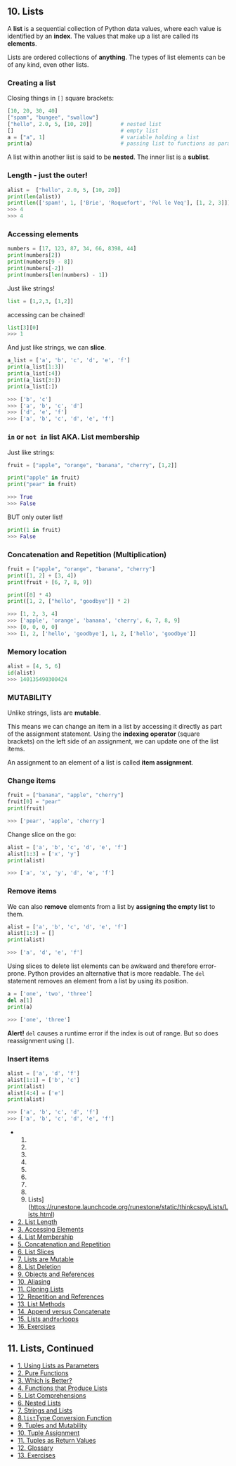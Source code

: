 ## 10. Lists

A **list** is a sequential collection of Python data values, where each value is identified by an **index**. The values that make up a list are called its **elements**.

Lists are ordered collections of **anything**. The types of list elements can be of any kind, even other lists.

### Creating a list

Closing things in `[]` square brackets:

```python
[10, 20, 30, 40]
["spam", "bungee", "swallow"]
["hello", 2.0, 5, [10, 20]] 		# nested list
[] 									# empty list
a = ["a", 1] 						# variable holding a list 
print(a)							# passing list to functions as parameters
```

A list within another list is said to be **nested**. The inner list is a **sublist**.

### Length - just the outer!

```python
alist =  ["hello", 2.0, 5, [10, 20]]
print(len(alist))
print(len(['spam!', 1, ['Brie', 'Roquefort', 'Pol le Veq'], [1, 2, 3]]))
>>> 4
>>> 4
```

### Accessing elements

```python
numbers = [17, 123, 87, 34, 66, 8398, 44]
print(numbers[2])
print(numbers[9 - 8])
print(numbers[-2])
print(numbers[len(numbers) - 1])
```

Just like strings!

```python
list = [1,2,3, [1,2]]
```

accessing can be chained!

```python
list[3][0]
>>> 1
```

And just like strings, we can **slice**.

```python
a_list = ['a', 'b', 'c', 'd', 'e', 'f']
print(a_list[1:3])
print(a_list[:4])
print(a_list[3:])
print(a_list[:])

>>> ['b', 'c']
>>> ['a', 'b', 'c', 'd']
>>> ['d', 'e', 'f']
>>> ['a', 'b', 'c', 'd', 'e', 'f']
```

### `in` or `not in` list AKA. List membership

Just like strings:

```python
fruit = ["apple", "orange", "banana", "cherry", [1,2]]

print("apple" in fruit)
print("pear" in fruit)

>>> True
>>> False
```

BUT only outer list!

```python
print(1 in fruit)
>>> False
```

### Concatenation and Repetition (Multiplication)

```python
fruit = ["apple", "orange", "banana", "cherry"]
print([1, 2] + [3, 4])
print(fruit + [6, 7, 8, 9])

print([0] * 4)
print([1, 2, ["hello", "goodbye"]] * 2)

>>> [1, 2, 3, 4]
>>> ['apple', 'orange', 'banana', 'cherry', 6, 7, 8, 9]
>>> [0, 0, 0, 0]
>>> [1, 2, ['hello', 'goodbye'], 1, 2, ['hello', 'goodbye']]
```

### Memory location

```python
alist = [4, 5, 6]
id(alist)
>>> 140135490300424
```

### MUTABILITY

Unlike strings, lists are **mutable**. 

This means we can change an item in a list by accessing it directly as part of the assignment statement. Using the **indexing operator** (square brackets) on the left side of an assignment, we can update one of the list items. 

An assignment to an element of a list is called **item assignment**.

### Change items

```python
fruit = ["banana", "apple", "cherry"]
fruit[0] = "pear"
print(fruit)

>>> ['pear', 'apple', 'cherry']
```

Change slice on the go:

```python
alist = ['a', 'b', 'c', 'd', 'e', 'f']
alist[1:3] = ['x', 'y']
print(alist)

>>> ['a', 'x', 'y', 'd', 'e', 'f']
```

### Remove items

We can also **remove** elements from a list by **assigning the empty list** to them.

```python
alist = ['a', 'b', 'c', 'd', 'e', 'f']
alist[1:3] = []
print(alist)

>>> ['a', 'd', 'e', 'f']
```

Using slices to delete list elements can be awkward and therefore error-prone. Python provides an alternative that is more readable. The `del` statement removes an element from a list by using its position.

```python
a = ['one', 'two', 'three']
del a[1]
print(a)

>>> ['one', 'three']
```

**Alert!** `del` causes a runtime error if the index is out of range. But so does reassignment using `[]`. 

### Insert items

```python
alist = ['a', 'd', 'f']
alist[1:1] = ['b', 'c']
print(alist)
alist[4:4] = ['e']
print(alist)

>>> ['a', 'b', 'c', 'd', 'f']
>>> ['a', 'b', 'c', 'd', 'e', 'f']
```





* 1. ​
  2. ​
  3. ​
  4. ​
  5. ​
  6. ​
  7. ​
  8. ​
  9. Lists](https://runestone.launchcode.org/runestone/static/thinkcspy/Lists/Lists.html)
* [2. List Length](https://runestone.launchcode.org/runestone/static/thinkcspy/Lists/ListLength.html)
* [3. Accessing Elements](https://runestone.launchcode.org/runestone/static/thinkcspy/Lists/AccessingElements.html)
* [4. List Membership](https://runestone.launchcode.org/runestone/static/thinkcspy/Lists/ListMembership.html)
* [5. Concatenation and Repetition](https://runestone.launchcode.org/runestone/static/thinkcspy/Lists/ConcatenationandRepetition.html)
* [6. List Slices](https://runestone.launchcode.org/runestone/static/thinkcspy/Lists/ListSlices.html)
* [7. Lists are Mutable](https://runestone.launchcode.org/runestone/static/thinkcspy/Lists/ListsareMutable.html)
* [8. List Deletion](https://runestone.launchcode.org/runestone/static/thinkcspy/Lists/ListDeletion.html)
* [9. Objects and References](https://runestone.launchcode.org/runestone/static/thinkcspy/Lists/ObjectsandReferences.html)
* [10. Aliasing](https://runestone.launchcode.org/runestone/static/thinkcspy/Lists/Aliasing.html)
* [11. Cloning Lists](https://runestone.launchcode.org/runestone/static/thinkcspy/Lists/CloningLists.html)
* [12. Repetition and References](https://runestone.launchcode.org/runestone/static/thinkcspy/Lists/RepetitionandReferences.html)
* [13. List Methods](https://runestone.launchcode.org/runestone/static/thinkcspy/Lists/ListMethods.html)
* [14. Append versus Concatenate](https://runestone.launchcode.org/runestone/static/thinkcspy/Lists/AppendversusConcatenate.html)
* [15. Lists and`for`loops](https://runestone.launchcode.org/runestone/static/thinkcspy/Lists/Listsandforloops.html)
* [16. Exercises](https://runestone.launchcode.org/runestone/static/thinkcspy/Lists/Exercises.html)

## 11. Lists, Continued

* [1. Using Lists as Parameters](https://runestone.launchcode.org/runestone/static/thinkcspy/ListsContinued/UsingListsasParameters.html)
* [2. Pure Functions](https://runestone.launchcode.org/runestone/static/thinkcspy/ListsContinued/PureFunctions.html)
* [3. Which is Better?](https://runestone.launchcode.org/runestone/static/thinkcspy/ListsContinued/WhichisBetter.html)
* [4. Functions that Produce Lists](https://runestone.launchcode.org/runestone/static/thinkcspy/ListsContinued/FunctionsthatProduceLists.html)
* [5. List Comprehensions](https://runestone.launchcode.org/runestone/static/thinkcspy/ListsContinued/ListComprehensions.html)
* [6. Nested Lists](https://runestone.launchcode.org/runestone/static/thinkcspy/ListsContinued/NestedLists.html)
* [7. Strings and Lists](https://runestone.launchcode.org/runestone/static/thinkcspy/ListsContinued/StringsandLists.html)
* [8.`list`Type Conversion Function](https://runestone.launchcode.org/runestone/static/thinkcspy/ListsContinued/listTypeConversionFunction.html)
* [9. Tuples and Mutability](https://runestone.launchcode.org/runestone/static/thinkcspy/ListsContinued/TuplesandMutability.html)
* [10. Tuple Assignment](https://runestone.launchcode.org/runestone/static/thinkcspy/ListsContinued/TupleAssignment.html)
* [11. Tuples as Return Values](https://runestone.launchcode.org/runestone/static/thinkcspy/ListsContinued/TuplesasReturnValues.html)
* [12. Glossary](https://runestone.launchcode.org/runestone/static/thinkcspy/ListsContinued/Glossary.html)
* [13. Exercises](https://runestone.launchcode.org/runestone/static/thinkcspy/ListsContinued/Exercises.html)



